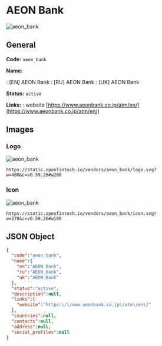 
# AEON Bank 
![aeon_bank](https://static.openfintech.io/vendors/aeon_bank/logo.svg?w=400&c=v0.59.26#w200)  

## General 
 
**Code:** `aeon_bank` 
 
**Name:** 
 
:	[EN] AEON Bank 
:	[RU] AEON Bank 
:	[UK] AEON Bank 
 
**Status:** `active` 
 
**Links:** 
: website [https://www.aeonbank.co.jp/atm/en/](https://www.aeonbank.co.jp/atm/en/) 
 

## Images 

### Logo 
 
![aeon_bank](https://static.openfintech.io/vendors/aeon_bank/logo.svg?w=400&c=v0.59.26#w200)  

```
https://static.openfintech.io/vendors/aeon_bank/logo.svg?w=400&c=v0.59.26#w200
```  

### Icon 
 
![aeon_bank](https://static.openfintech.io/vendors/aeon_bank/icon.svg?w=278&c=v0.59.26#w100)  

```
https://static.openfintech.io/vendors/aeon_bank/icon.svg?w=278&c=v0.59.26#w100
```  

## JSON Object 

```json
{
  "code":"aeon_bank",
  "name":{
    "en":"AEON Bank",
    "ru":"AEON Bank",
    "uk":"AEON Bank"
  },
  "status":"active",
  "description":null,
  "links":{
    "website":"https:\/\/www.aeonbank.co.jp\/atm\/en\/"
  },
  "countries":null,
  "contacts":null,
  "address":null,
  "social_profiles":null
}
```  
